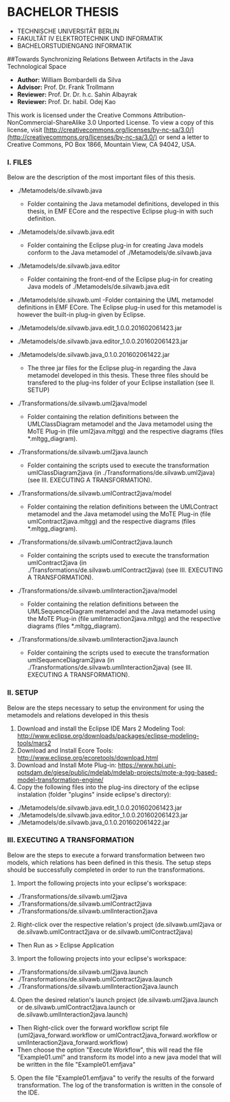 # BACHELOR THESIS 
- TECHNISCHE UNIVERSITÄT BERLIN
- FAKULTÄT IV ELEKTROTECHNIK UND INFORMATIK
- BACHELORSTUDIENGANG INFORMATIK

##Towards Synchronizing Relations Between Artifacts in the Java Technological Space 

- **Author:**     William Bombardelli da Silva
- **Advisor:**    Prof. Dr. Frank Trollmann
- **Reviewer:**   Prof. Dr. Dr. h.c. Sahin Albayrak
- **Reviewer:**   Prof. Dr. habil. Odej Kao

This work is licensed under the Creative Commons 
Attribution-NonCommercial-ShareAlike 3.0 Unported License.
To view a copy of this license, visit 
[http://creativecommons.org/licenses/by-nc-sa/3.0/](http://creativecommons.org/licenses/by-nc-sa/3.0/) or send a letter
to Creative Commons, PO Box 1866, Mountain View, CA 94042, USA.

### I. FILES
Below are the description of the most important files of this thesis.

- ./Metamodels/de.silvawb.java
  - Folder containing the Java metamodel definitions, developed in this thesis, in EMF ECore and the respective Eclipse plug-in with such definition.

- ./Metamodels/de.silvawb.java.edit
  - Folder containing the Eclipse plug-in for creating Java models conform to the Java metamodel of ./Metamodels/de.silvawb.java

- ./Metamodels/de.silvawb.java.editor
  - Folder containing the front-end of the Eclipse plug-in for creating Java models of ./Metamodels/de.silvawb.java.edit

- ./Metamodels/de.silvawb.uml
	-Folder containing the UML metamodel definitions in EMF ECore. The Eclipse plug-in used for this metamodel is however the built-in plug-in given by Eclipse.

- ./Metamodels/de.silvawb.java.edit_1.0.0.201602061423.jar
- ./Metamodels/de.silvawb.java.editor_1.0.0.201602061423.jar
- ./Metamodels/de.silvawb.java_0.1.0.201602061422.jar
  - The three jar files for the Eclipse plug-in regarding the Java metamodel developed in this thesis. These three files should be transfered to the plug-ins folder of your Eclipse installation (see II. SETUP)
    
- ./Transformations/de.silvawb.uml2java/model
  - Folder containing the relation definitions between the UMLClassDiagram metamodel and the Java metamodel using the MoTE Plug-in (file uml2java.mltgg) and the respective diagrams (files *.mltgg_diagram).

- ./Transformations/de.silvawb.uml2java.launch
  - Folder containing the scripts used to execute the transformation umlClassDiagram2java (in ./Transformations/de.silvawb.uml2java) (see III. EXECUTING A TRANSFORMATION).
    
- ./Transformations/de.silvawb.umlContract2java/model
  - Folder containing the relation definitions between the UMLContract metamodel and the Java metamodel using the MoTE Plug-in (file umlContract2java.mltgg) and the respective diagrams (files *.mltgg_diagram).

- ./Transformations/de.silvawb.umlContract2java.launch
  - Folder containing the scripts used to execute the transformation umlContract2java (in ./Transformations/de.silvawb.umlContract2java) (see III. EXECUTING A TRANSFORMATION).

- ./Transformations/de.silvawb.umlInteraction2java/model
  - Folder containing the relation definitions between the UMLSequenceDiagram metamodel and the Java metamodel using the MoTE Plug-in (file umlInteraction2java.mltgg) and the respective diagrams (files *.mltgg_diagram).

- ./Transformations/de.silvawb.umlInteraction2java.launch
  - Folder containing the scripts used to execute the transformation umlSequenceDiagram2java (in ./Transformations/de.silvawb.umlInteraction2java) (see III. EXECUTING A TRANSFORMATION).

### II. SETUP
Below are the steps necessary to setup the environment for using the metamodels and relations developed in this thesis

1. Download and install the Eclipse IDE Mars 2 Modeling Tool: http://www.eclipse.org/downloads/packages/eclipse-modeling-tools/mars2
2. Download and Install Ecore Tools: http://www.eclipse.org/ecoretools/download.html
3. Download and Install Mote Plug-in: https://www.hpi.uni-potsdam.de/giese/public/mdelab/mdelab-projects/mote-a-tgg-based-model-transformation-engine/
4. Copy the following files into the plug-ins directory of the eclipse instalation (folder "plugins" inside eclipse's directory):
  - ./Metamodels/de.silvawb.java.edit_1.0.0.201602061423.jar
  - ./Metamodels/de.silvawb.java.editor_1.0.0.201602061423.jar
  - ./Metamodels/de.silvawb.java_0.1.0.201602061422.jar

### III. EXECUTING A TRANSFORMATION ##################
Below are the steps to execute a forward transformation between two models, which relations has been defined in this thesis. The setup steps should be successfully completed in order to run the transformations.

1. Import the following projects into your eclipse's workspace:
  - ./Transformations/de.silvawb.uml2java
  - ./Transformations/de.silvawb.umlContract2java
  - ./Transformations/de.silvawb.umlInteraction2java
2. Right-click over the respective relation's project (de.silvawb.uml2java or de.silvawb.umlContract2java or de.silvawb.umlContract2java)
  - Then Run as > Eclipse Application
3. Import the following projects into your eclipse's workspace:
  - ./Transformations/de.silvawb.uml2java.launch
  - ./Transformations/de.silvawb.umlContract2java.launch
  - ./Transformations/de.silvawb.umlInteraction2java.launch
4. Open the desired relation's launch project (de.silvawb.uml2java.launch or de.silvawb.umlContract2java.launch or de.silvawb.umlInteraction2java.launch)
  - Then Right-click over the forward workflow script file (uml2java_forward.workflow or umlContract2java_forward.workflow or umlInteraction2java_forward.workflow)
  - Then choose the option "Execute Workflow", this will read the file "Example01.uml" and transform its model into a new java model that will be written in the file "Example01.emfjava"
5. Open the file "Example01.emfjava" to verify the results of the forward transformation. The log of the transformation is written in the console of the IDE.


